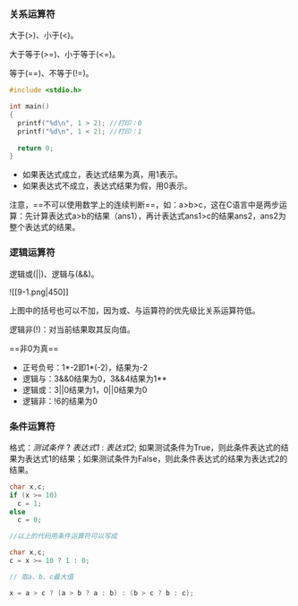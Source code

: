 ### 关系运算符

大于(>)、小于(<)。

大于等于(>=)、小于等于(<=)。

等于(\=\=)、不等于(!=)。

```c
#include <stdio.h>

int main()
{
  printf("%d\n", 1 > 2); //打印：0
  printf("%d\n", 1 < 2); //打印：1
  
  return 0;
}
```

- 如果表达式成立，表达式结果为真，用1表示。
- 如果表达式不成立，表达式结果为假，用0表示。

注意，==不可以使用数学上的连续判断==，如：a>b>c，这在C语言中是两步运算：先计算表达式a>b的结果（ans1），再计表达式ans1>c的结果ans2，ans2为整个表达式的结果。

### 逻辑运算符

逻辑或(||)、逻辑与(&&)。

![[9-1.png|450]]

上图中的括号也可以不加，因为或、与运算符的优先级比关系运算符低。

逻辑非(!)：对当前结果取其反向值。

==非0为真==
- 正号负号：1*-2即1*(-2)，结果为-2
- 逻辑与：3&&0结果为0，3&&4结果为1**
- 逻辑或：3||0结果为1，0||0结果为0
- 逻辑非：!6的结果为0

### 条件运算符

格式：*测试条件* ? *表达式1* : *表达式2*; 如果测试条件为True，则此条件表达式的结果为表达式1的结果；如果测试条件为False，则此条件表达式的结果为表达式2的结果。

```c
char x,c;
if (x >= 10)
  c = 1;
else
  c = 0;

//以上的代码用条件运算符可以写成

char x,c;
c = x >= 10 ? 1 : 0;
```

```c
// 取a、b、c最大值

x = a > c ? (a > b ? a : b) : (b > c ? b : c);
```